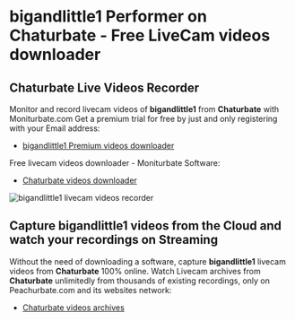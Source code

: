 # bigandlittle1 Performer on Chaturbate - Free LiveCam videos downloader

## Chaturbate Live Videos Recorder

Monitor and record livecam videos of **bigandlittle1** from **Chaturbate** with Moniturbate.com
Get a premium trial for free by just and only registering with your Email address:
* [bigandlittle1 Premium videos downloader](https://moniturbate.com/request-demo-licence-key.html)

Free livecam videos downloader - Moniturbate Software:
* [Chaturbate videos downloader](https://moniturbate.com/moniturbate-download-software.html)

![bigandlittle1 livecam videos recorder](https://peachurnet.com/templates/moniturbate-software.png)


## Capture bigandlittle1 videos from the Cloud and watch your recordings on Streaming

Without the need of downloading a software, capture **bigandlittle1** livecam videos from **Chaturbate** 100% online.
Watch Livecam archives from **Chaturbate** unlimitedly from thousands of existing recordings, only on Peachurbate.com and its websites network:
* [Chaturbate videos archives](https://peachurnet.com/)